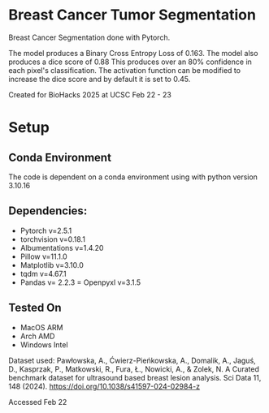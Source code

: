 # Breast Cancer Tumor Segmentation

Breast Cancer Segmentation done with Pytorch.

The model produces a Binary Cross Entropy Loss of 0.163. The model also produces a dice score of 0.88 This produces over an 80% confidence in each pixel's classification.
The activation function can be modified to increase the dice score and by default it is set to 0.45. 


Created for BioHacks 2025 at UCSC Feb 22 - 23


# Setup
## Conda Environment
The code is dependent on a conda environment using with python version 3.10.16
## Dependencies:
- Pytorch v=2.5.1
- torchvision v=0.18.1
- Albumentations v=1.4.20
- Pillow v=11.1.0
- Matplotlib v=3.10.0
- tqdm v=4.67.1
- Pandas v= 2.2.3
= Openpyxl v=3.1.5

## Tested On
- MacOS ARM
- Arch AMD
- Windows Intel


Dataset used:
Pawłowska, A., Ćwierz-Pieńkowska, A., Domalik, A., Jaguś, D., Kasprzak, P., Matkowski, R., Fura, Ł., Nowicki, A., & Zolek, N. A Curated benchmark dataset for ultrasound based breast lesion analysis. Sci Data 11, 148 (2024). https://doi.org/10.1038/s41597-024-02984-z

Accessed Feb 22 